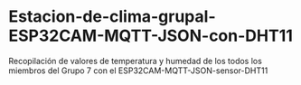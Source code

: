 # Estacion-de-clima-grupal-ESP32CAM-MQTT-JSON-con-DHT11
Recopilación de valores de temperatura y humedad de los todos los miembros del Grupo 7 con el ESP32CAM-MQTT-JSON-sensor-DHT11
